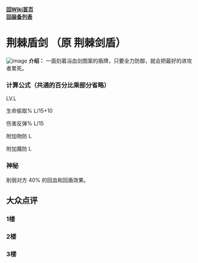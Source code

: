 [**回Wiki首页**](../README.md)   
[**回装备列表**](index.md)   
# 荆棘盾剑 （原 荆棘剑盾）
![image](https://user-images.githubusercontent.com/35645329/193962170-3b268797-a479-4efd-859b-f48802ab6873.png) **介绍：** 一面刻着浴血剑图案的盾牌，只要全力防御，就会把最好的进攻者累死。   
### 计算公式（共通的百分比乘部分省略）
LV.L   

生命偷取% L/15+10   

伤害反弹% L/15

附加物防 L     

附加魔防 L     

### 神秘
削弱对方 40% 的回血和回盾效果。

## 大众点评
### 1楼

### 2楼 

### 3楼 
